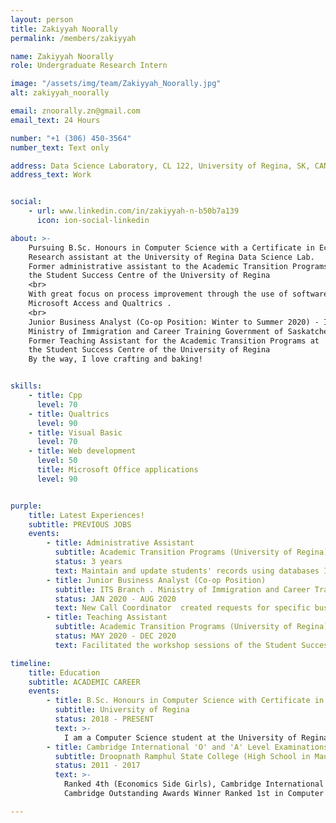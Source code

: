 ```yaml
---
layout: person
title: Zakiyyah Noorally
permalink: /members/zakiyyah

name: Zakiyyah Noorally	
role: Undergraduate Research Intern

image: "/assets/img/team/Zakiyyah_Noorally.jpg"
alt: zakiyyah_noorally

email: znoorally.zn@gmail.com
email_text: 24 Hours

number: "+1 (306) 450-3564"
number_text: Text only

address: Data Science Laboratory, CL 122, University of Regina, SK, CANADA.
address_text: Work


social:
    - url: www.linkedin.com/in/zakiyyah-n-b50b7a139
      icon: ion-social-linkedin

about: >-
    Pursuing B.Sc. Honours in Computer Science with a Certificate in Economics at the University of Regina 
    Research assistant at the University of Regina Data Science Lab.
    Former administrative assistant to the Academic Transition Programs at 
    the Student Success Centre of the University of Regina 
    <br>
    With great focus on process improvement through the use of software like 
    Microsoft Access and Qualtrics .
    <br>
    Junior Business Analyst (Co-op Position: Winter to Summer 2020) - ITS Branch - 
    Ministry of Immigration and Career Training Government of Saskatchewan
    Former Teaching Assistant for the Academic Transition Programs at 
    the Student Success Centre of the University of Regina
    By the way, I love crafting and baking!


skills:
    - title: Cpp
      level: 70
    - title: Qualtrics
      level: 90
    - title: Visual Basic
      level: 70
    - title: Web development
      level: 50
      title: Microsoft Office applications
      level: 90


purple:
    title: Latest Experiences!
    subtitle: PREVIOUS JOBS
    events:
        - title: Administrative Assistant
          subtitle: Academic Transition Programs (University of Regina)
          status: 3 years
          text: Maintain and update students' records using databases Instructional designer of the UR Courses pages Compile responses from students and create statistical reports Create and update Registration forms using Qualtrics Design Contracts using Adobe Professional and JS Validation Document procedures and process improvement
        - title: Junior Business Analyst (Co-op Position)
          subtitle: ITS Branch . Ministry of Immigration and Career Training Government of Saskatchewan
          status: JAN 2020 - AUG 2020
          text: New Call Coordinator  created requests for specific business areas Generated weekly time reports to track time taken to provide deliverables to clients. Project Manager of Information Technology Services Management Capacity Project Designed a SharePoint site synced with MS Project for Capacity Planning of the team Performed Regression and Stage testing for system releases Trained the Junior Co-op and delegate tasks accordingly Provided support to different Ministries especially during the work-from-home phase
        - title: Teaching Assistant
          subtitle: Academic Transition Programs (University of Regina)
          status: MAY 2020 - DEC 2020
          text: Facilitated the workshop sessions of the Student Success Workshop ACT Course Marked assignments and provided feedback to students

timeline:
    title: Education
    subtitle: ACADEMIC CAREER
    events:
        - title: B.Sc. Honours in Computer Science with Certificate in Economics
          subtitle: University of Regina
          status: 2018 - PRESENT
          text: >-
            I am a Computer Science student at the University of Regina. I wish to apply the knowledge acquired during my ongoing undergraduate degree to further broaden my skills set which will shape me into a better future Computer Scientist.
        - title: Cambridge International 'O' and 'A' Level Examinations
          subtitle: Droopnath Ramphul State College (High School in Mauritius)
          status: 2011 - 2017
          text: >-
            Ranked 4th (Economics Side Girls), Cambridge International ‘A’ Level Examinations in Grade 12 and proclaimed as laureate (Scholarship Winner)
            Cambridge Outstanding Awards Winner Ranked 1st in Computer Science in Mauritius for the Cambridge International ‘O’ Level Examinations (Grade 11)

---
```

